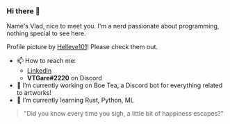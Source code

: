 ### Hi there 👋

Name's Vlad, nice to meet you. I'm a nerd passionate about programming, nothing special to see here.

Profile picture by [Helleve101](https://twitter.com/Helleve101)! Please check them out. 

- 📫 How to reach me:
  - [LinkedIn](https://www.linkedin.com/in/vtgare)
  - **VTGare#2220** on Discord
- 🔭 I’m currently working on Boe Tea, a Discord bot for everything related to artworks!
- 🌱 I’m currently learning Rust, Python, ML

> "Did you know every time you sigh, a
little bit of happiness escapes?"
